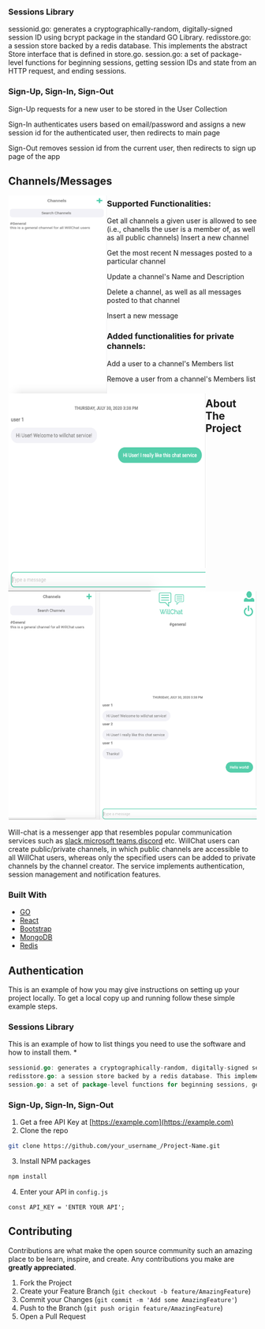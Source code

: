
### Sessions Library

sessionid.go: generates a cryptographically-random, digitally-signed session ID using bcrypt package in the standard GO Library.
redisstore.go: a session store backed by a redis database. This implements the abstract Store interface that is defined in store.go.
session.go: a set of package-level functions for beginning sessions, getting session IDs and state from an HTTP request, and ending sessions.


### Sign-Up, Sign-In, Sign-Out

Sign-Up requests for a new user to be stored in the User Collection

Sign-In authenticates users based on email/password and assigns a new session id for the authenticated user, then redirects to main page

Sign-Out removes session id from the current user, then redirects to sign up page of the app


## Channels/Messages
<img src="imgs/Channels.png" align="left" height="400" width="200" >

### Supported Functionalities:

Get all channels a given user is allowed to see (i.e., chanells the user is a member of, as well as all public channels)
Insert a new channel

Get the most recent N messages posted to a particular channel

Update a channel's Name and Description

Delete a channel, as well as all messages posted to that channel

Insert a new message

### Added functionalities for private channels:

Add a user to a channel's Members list

Remove a user from a channel's Members list

<img src="imgs/Chat.png" align="left" height="400" width="400" >

<!-- ABOUT THE PROJECT -->
## About The Project

![Home](imgs/Home.png)

Will-chat is a messenger app that resembles popular communication services such as [slack](https://slack.com/),[microsoft teams](https://www.microsoft.com/en-us/microsoft-365/microsoft-teams/group-chat-software),[discord](https://discord.com/new) etc. WillChat users can create public/private channels, in which public channels are accessible to all WillChat users, whereas only the specified users can be added to private channels by the channel creator. The service implements authentication, session management and notification features. 

### Built With
* [GO](https://golang.org/)
* [React](https://reactjs.org)
* [Bootstrap](https://getbootstrap.com/)
* [MongoDB](https://www.mongodb.com/)
* [Redis](https://redis.io/)




<!-- GETTING STARTED -->
## Authentication

This is an example of how you may give instructions on setting up your project locally.
To get a local copy up and running follow these simple example steps.

### Sessions Library

This is an example of how to list things you need to use the software and how to install them.
*
```go
sessionid.go: generates a cryptographically-random, digitally-signed session ID using bcrypt package in the standard GO Library.
redisstore.go: a session store backed by a redis database. This implements the abstract Store interface that is defined in store.go.
session.go: a set of package-level functions for beginning sessions, getting session IDs and state from an HTTP request, and ending sessions
```

### Sign-Up, Sign-In, Sign-Out

1. Get a free API Key at [https://example.com](https://example.com)
2. Clone the repo
```sh
git clone https://github.com/your_username_/Project-Name.git
```
3. Install NPM packages
```sh
npm install
```
4. Enter your API in `config.js`
```JS
const API_KEY = 'ENTER YOUR API';
```


<!-- CONTRIBUTING -->
## Contributing

Contributions are what make the open source community such an amazing place to be learn, inspire, and create. Any contributions you make are **greatly appreciated**.

1. Fork the Project
2. Create your Feature Branch (`git checkout -b feature/AmazingFeature`)
3. Commit your Changes (`git commit -m 'Add some AmazingFeature'`)
4. Push to the Branch (`git push origin feature/AmazingFeature`)
5. Open a Pull Request






